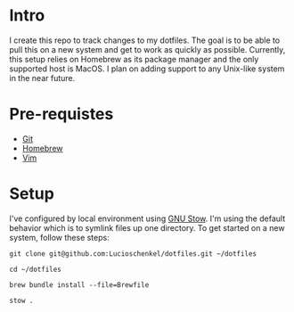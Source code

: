 # Intro

I create this repo to track changes to my dotfiles. The goal is to be able to pull this on a new system and get to work as quickly as possible. Currently, this setup relies on Homebrew as its package manager and the only supported host is MacOS. I plan on adding support to any Unix-like system in the near future.

# Pre-requistes

- [Git](https://git-scm.com/)
- [Homebrew](https://brew.sh/)
- [Vim](https://www.vim.org/)

# Setup

I've configured by local environment using [GNU Stow](https://www.gnu.org/software/stow/stow.html). I'm using the default behavior which is to symlink files up one directory. To get started on a new system, follow these steps:

```shell
git clone git@github.com:Lucioschenkel/dotfiles.git ~/dotfiles

cd ~/dotfiles

brew bundle install --file=Brewfile

stow .

```
